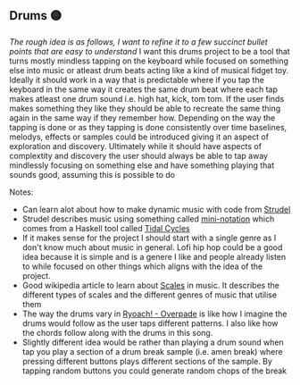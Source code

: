 ## Drums 🟡

_The rough idea is as follows, I want to refine it to a few succinct bullet points that are easy to understand_
I want this drums project to be a tool that turns mostly mindless tapping on the keyboard while focused on something else into music or atleast drum beats acting like a kind of musical fidget toy. Ideally it should work in a way that is predictable where if you tap the keyboard in the same way it creates the same drum beat where each tap makes atleast one drum sound i.e. high hat, kick, tom tom. If the user finds makes something they like they should be able to recreate the same thing again in the same way if they remember how. Depending on the way the tapping is done or as they tapping is done consistently over time baselines, melodys, effects or samples could be introduced giving it an aspect of exploration and discovery. Ultimately while it should have aspects of complextity and discovery the user should always be able to tap away mindlessly focusing on something else and have something playing that sounds good, assuming this is possible to do

Notes:

- Can learn alot about how to make dynamic music with code from [Strudel](https://strudel.cc/#JDogcygiW2JkIDxoaCBvaD5dKjIiKS5iYW5rKCJ0cjkwOSIpLmRlYyguNCk%3D)
- Strudel describes music using something called [mini-notation](https://tidalcycles.org/docs/reference/mini_notation/) which comes from a Haskell tool called [Tidal Cycles](https://tidalcycles.org/docs/)
- If it makes sense for the project I should start with a single genre as I don't know much about music in general. Lofi hip hop could be a good idea because it is simple and is a genere I like and people already listen to while focused on other things which aligns with the idea of the project.
- Good wikipedia article to learn about [Scales](<https://en.wikipedia.org/wiki/Scale_(music)>) in music. It describes the different types of scales and the different genres of music that utilise them
- The way the drums vary in [Ryoach! - Overpade](https://www.youtube.com/watch?v=9apkVO8Eav4&list=OLAK5uy_nOqxkbhr5AB_iStTdaHfRE2Wua6DE9GJE) is like how I imagine the drums would follow as the user taps different patterns. I also like how the chords follow along with the drums in this song.
- Slightly different idea would be rather than playing a drum sound when tap you play a section of a drum break sample (i.e. amen break) where pressing different buttons plays different sections of the sample. By tapping random buttons you could generate random chops of the break
